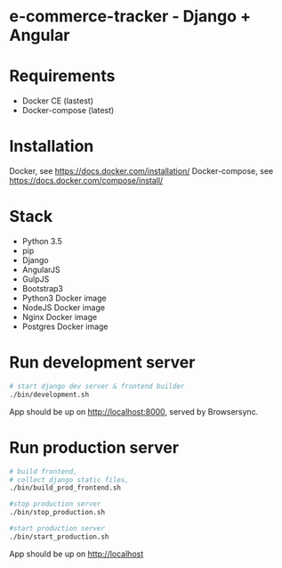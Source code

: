 e-commerce-tracker - Django + Angular
=====================================================


Requirements
=============
* Docker CE (lastest)
* Docker-compose (latest)

Installation
=============

Docker, see https://docs.docker.com/installation/
Docker-compose, see https://docs.docker.com/compose/install/

Stack
=============
* Python 3.5
* pip
* Django
* AngularJS
* GulpJS
* Bootstrap3
* Python3 Docker image
* NodeJS Docker image
* Nginx Docker image
* Postgres Docker image

Run development server
=============

```sh
# start django dev server & frontend builder
./bin/development.sh
```

App should be up on [http://localhost:8000](http://localhost:8000), served by Browsersync.


Run production server
==============

```sh
# build frontend,
# collect django static files,
./bin/build_prod_frontend.sh

#stop production server
./bin/stop_production.sh

#start production server
./bin/start_production.sh
```
App should be up on [http://localhost](http://localhost/)